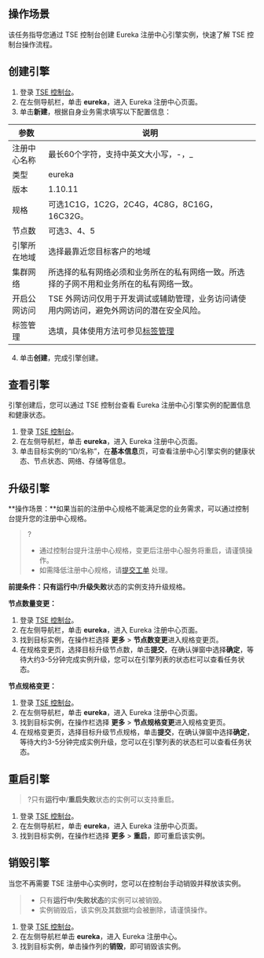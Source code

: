 ## 操作场景

该任务指导您通过 TSE 控制台创建 Eureka 注册中心引擎实例，快速了解 TSE 控制台操作流程。



## 创建引擎

1. 登录 [TSE 控制台](https://console.cloud.tencent.com/tse)。
2. 在左侧导航栏，单击 **eureka**，进入 Eureka 注册中心页面。
3. 单击**新建**，根据自身业务需求填写以下配置信息：

<table>
<thead>
<tr>
<th>参数</th>
<th>说明</th>
</tr>
</thead>
<tbody><tr>
<td>注册中心名称</td>
<td>最长60个字符，支持中英文大小写，-，_</td>
</tr>
<tr>
<td>类型</td>
<td>eureka</td>
</tr>
<tr>
<td>版本</td>
<td>1.10.11</td>
</tr>
<tr>
<td>规格</td>
<td>可选1C1G，1C2G，2C4G，4C8G，8C16G，16C32G。</td>
</tr>
<tr>
<td>节点数</td>
<td>可选3、4、5</td>
</tr>
<tr>
<td>引擎所在地域</td>
<td>选择最靠近您目标客户的地域</td>
</tr>
<tr>
<td>集群网络</td>
<td>所选择的私有网络必须和业务所在的私有网络一致。所选择的子网不用和业务所在的私有网络一致。</td>
</tr>
<tr>
<td>开启公网访问</td>
<td>TSE 外网访问仅用于开发调试或辅助管理，业务访问请使用内网访问，避免外网访问的潜在安全风险。</td>
</tr>
<tr>
<td>标签管理</td>
<td>选填，具体使用方法可参见<a href="https://cloud.tencent.com/document/product/1364/74387">标签管理</a></td>
</tr>
</tbody></table>


4. 单击**创建**，完成引擎创建。


## 查看引擎

引擎创建后，您可以通过 TSE 控制台查看 Eureka 注册中心引擎实例的配置信息和健康状态。

1. 登录 [TSE 控制台](https://console.cloud.tencent.com/tse)。
2. 在左侧导航栏，单击 **eureka**，进入 Eureka 注册中心页面。
3. 单击目标实例的“ID/名称”，在**基本信息**页，可查看注册中心引擎实例的健康状态、节点状态、网络、存储等信息。

## 升级引擎

**操作场景：**如果当前的注册中心规格不能满足您的业务需求，可以通过控制台提升您的注册中心规格。

> ?
>
> - 通过控制台提升注册中心规格，变更后注册中心服务将重启，请谨慎操作。
> - 如需降低注册中心规格，请[提交工单](https://console.cloud.tencent.com/workorder/category) 处理。

**前提条件：**只有**运行中**/**升级失败**状态的实例支持升级规格。



**节点数量变更：**

1. 登录 [TSE 控制台](https://console.cloud.tencent.com/tse)。
2. 在左侧导航栏，单击 **eureka**，进入 Eureka 注册中心页面。
3. 找到目标实例，在操作栏选择 **更多** > **节点数变更**进入规格变更页。
4. 在规格变更页，选择目标升级节点数，单击**提交**，在确认弹窗中选择**确定**，等待大约3-5分钟完成实例升级，您可以在引擎列表的状态栏可以查看任务状态。



**节点规格变更：**

1. 登录 [TSE 控制台](https://console.cloud.tencent.com/tse)。
2. 在左侧导航栏，单击 **eureka**，进入 Eureka 注册中心页面。
3. 找到目标实例，在操作栏选择 **更多** > **节点规格变更**进入规格变更页。
4. 在规格变更页，选择目标升级节点规格，单击**提交**，在确认弹窗中选择**确定**，等待大约3-5分钟完成实例升级，您可以在引擎列表的状态栏可以查看任务状态。

## 重启引擎

>?只有**运行中**/**重启失败**状态的实例可以支持重启。

1. 登录 [TSE 控制台](https://console.cloud.tencent.com/tse)。
2. 在左侧导航栏，单击 **eureka**，进入 Eureka 注册中心页面。
3. 找到目标实例，在操作栏选择 **更多** > **重启**，即可重启该实例。



## 销毁引擎

当您不再需要 TSE 注册中心实例时，您可以在控制台手动销毁并释放该实例。

>- 只有**运行中/失败状态**的实例可以被销毁。
>- 实例销毁后，该实例及其数据均会被删除，请谨慎操作。

1. 登录 [TSE 控制台](https://console.cloud.tencent.com/tse)。
2. 在左侧导航栏单击 **eureka**，进入 Eureka 注册中心。
3. 找到目标实例，单击操作列的**销毁**，即可销毁该实例。

